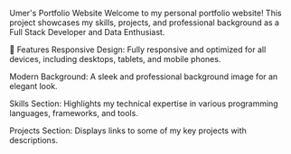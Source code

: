 Umer's Portfolio Website
Welcome to my personal portfolio website! This project showcases my skills, projects, and professional background as a Full Stack Developer and Data Enthusiast.

🌟 Features
Responsive Design: Fully responsive and optimized for all devices, including desktops, tablets, and mobile phones.

Modern Background: A sleek and professional background image for an elegant look.

Skills Section: Highlights my technical expertise in various programming languages, frameworks, and tools.

Projects Section: Displays links to some of my key projects with descriptions.

